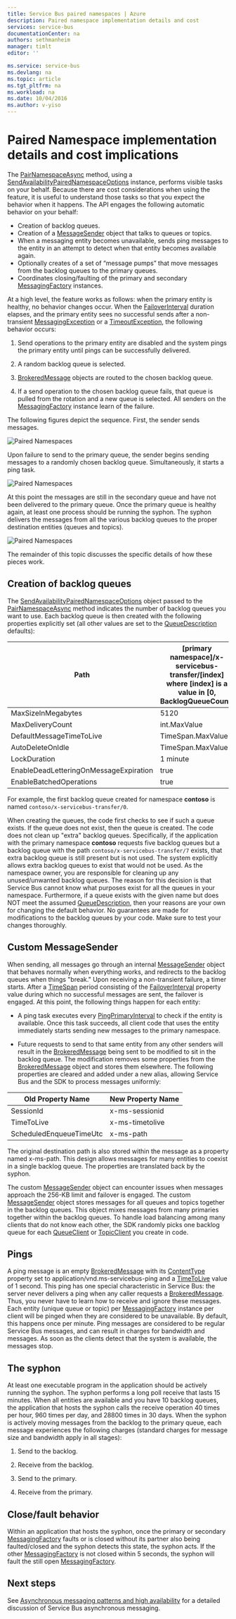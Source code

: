 ```yaml
---
title: Service Bus paired namespaces | Azure
description: Paired namespace implementation details and cost
services: service-bus
documentationCenter: na
authors: sethmanheim
manager: timlt
editor: ''

ms.service: service-bus
ms.devlang: na
ms.topic: article
ms.tgt_pltfrm: na
ms.workload: na
ms.date: 10/04/2016
ms.author: v-yiso
---
```


# Paired Namespace implementation details and cost implications

The [PairNamespaceAsync][] method, using a [SendAvailabilityPairedNamespaceOptions][] instance, performs visible tasks on your behalf. Because there are cost considerations when using the feature, it is useful to understand those tasks so that you expect the behavior when it happens. The API engages the following automatic behavior on your behalf:

-   Creation of backlog queues.
-   Creation of a [MessageSender][] object that talks to queues or topics.
-   When a messaging entity becomes unavailable, sends ping messages to the entity in an attempt to detect when that entity becomes available again.
-   Optionally creates of a set of “message pumps” that move messages from the backlog queues to the primary queues.
-   Coordinates closing/faulting of the primary and secondary [MessagingFactory][] instances.

At a high level, the feature works as follows: when the primary entity is healthy, no behavior changes occur. When the [FailoverInterval][] duration elapses, and the primary entity sees no successful sends after a non-transient [MessagingException][] or a [TimeoutException][], the following behavior occurs:

1.  Send operations to the primary entity are disabled and the system pings the primary entity until pings can be successfully delivered.

2.  A random backlog queue is selected.

3.  [BrokeredMessage][] objects are routed to the chosen backlog queue.

4.  If a send operation to the chosen backlog queue fails, that queue is pulled from the rotation and a new queue is selected. All senders on the [MessagingFactory][] instance learn of the failure.

The following figures depict the sequence. First, the sender sends messages.

![Paired Namespaces][0]

Upon failure to send to the primary queue, the sender begins sending messages to a randomly chosen backlog queue. Simultaneously, it starts a ping task.

![Paired Namespaces][1]

At this point the messages are still in the secondary queue and have not been delivered to the primary queue. Once the primary queue is healthy again, at least one process should be running the syphon. The syphon delivers the messages from all the various backlog queues to the proper destination entities (queues and topics).

![Paired Namespaces][2]

The remainder of this topic discusses the specific details of how these pieces work.

## Creation of backlog queues

The [SendAvailabilityPairedNamespaceOptions][] object passed to the [PairNamespaceAsync][] method indicates the number of backlog queues you want to use. Each backlog queue is then created with the following properties explicitly set (all other values are set to the [QueueDescription][] defaults):

| Path                                   | [primary namespace]/x-servicebus-transfer/[index] where [index] is a value in [0, BacklogQueueCount) |
|----------------------------------------|------------------------------------------------------------------------------------------------------|
| MaxSizeInMegabytes                     | 5120                                                                                                 |
| MaxDeliveryCount                       | int.MaxValue                                                                                         |
| DefaultMessageTimeToLive               | TimeSpan.MaxValue                                                                                    |
| AutoDeleteOnIdle                       | TimeSpan.MaxValue                                                                                    |
| LockDuration                           | 1 minute                                                                                             |
| EnableDeadLetteringOnMessageExpiration | true                                                                                                 |
| EnableBatchedOperations                | true                                                                                                 |

For example, the first backlog queue created for namespace **contoso** is named `contoso/x-servicebus-transfer/0`.

When creating the queues, the code first checks to see if such a queue exists. If the queue does not exist, then the queue is created. The code does not clean up "extra" backlog queues. Specifically, if the application with the primary namespace **contoso** requests five backlog queues but a backlog queue with the path `contoso/x-servicebus-transfer/7` exists, that extra backlog queue is still present but is not used. The system explicitly allows extra backlog queues to exist that would not be used. As the namespace owner, you are responsible for cleaning up any unused/unwanted backlog queues. The reason for this decision is that Service Bus cannot know what purposes exist for all the queues in your namespace. Furthermore, if a queue exists with the given name but does NOT meet the assumed [QueueDescription][], then your reasons are your own for changing the default behavior. No guarantees are made for modifications to the backlog queues by your code. Make sure to test your changes thoroughly.

## Custom MessageSender

When sending, all messages go through an internal [MessageSender][] object that behaves normally when everything works, and redirects to the backlog queues when things "break." Upon receiving a non-transient failure, a timer starts. After a [TimeSpan][] period consisting of the [FailoverInterval][] property value during which no successful messages are sent, the failover is engaged. At this point, the following things happen for each entity:

- A ping task executes every [PingPrimaryInterval][] to check if the entity is available. Once this task succeeds, all client code that uses the entity immediately starts sending new messages to the primary namespace.

- Future requests to send to that same entity from any other senders will result in the [BrokeredMessage][] being sent to be modified to sit in the backlog queue. The modification removes some properties from the [BrokeredMessage][] object and stores them elsewhere. The following properties are cleared and added under a new alias, allowing Service Bus and the SDK to process messages uniformly:

| Old Property Name       | New Property Name |
|-------------------------|-------------------|
| SessionId               | x-ms-sessionid    |
| TimeToLive              | x-ms-timetolive   |
| ScheduledEnqueueTimeUtc | x-ms-path         |

The original destination path is also stored within the message as a property named x-ms-path. This design allows messages for many entities to coexist in a single backlog queue. The properties are translated back by the syphon.

The custom [MessageSender][] object can encounter issues when messages approach the 256-KB limit and failover is engaged. The custom [MessageSender][] object stores messages for all queues and topics together in the backlog queues. This object mixes messages from many primaries together within the backlog queues. To handle load balancing among many clients that do not know each other, the SDK randomly picks one backlog queue for each [QueueClient][] or [TopicClient][] you create in code.

## Pings

A ping message is an empty [BrokeredMessage][] with its [ContentType][] property set to application/vnd.ms-servicebus-ping and a [TimeToLive][] value of 1 second. This ping has one special characteristic in Service Bus: the server never delivers a ping when any caller requests a [BrokeredMessage][]. Thus, you never have to learn how to receive and ignore these messages. Each entity (unique queue or topic) per [MessagingFactory][] instance per client will be pinged when they are considered to be unavailable. By default, this happens once per minute. Ping messages are considered to be regular Service Bus messages, and can result in charges for bandwidth and messages. As soon as the clients detect that the system is available, the messages stop.

## The syphon

At least one executable program in the application should be actively running the syphon. The syphon performs a long poll receive that lasts 15 minutes. When all entities are available and you have 10 backlog queues, the application that hosts the syphon calls the receive operation 40 times per hour, 960 times per day, and 28800 times in 30 days. When the syphon is actively moving messages from the backlog to the primary queue, each message experiences the following charges (standard charges for message size and bandwidth apply in all stages):

1.  Send to the backlog.

2.  Receive from the backlog.

3.  Send to the primary.

4.  Receive from the primary.

## Close/fault behavior

Within an application that hosts the syphon, once the primary or secondary [MessagingFactory][] faults or is closed without its partner also being faulted/closed and the syphon detects this state, the syphon acts. If the other [MessagingFactory][] is not closed within 5 seconds, the syphon will fault the still open [MessagingFactory][].

## Next steps

See [Asynchronous messaging patterns and high availability][] for a detailed discussion of Service Bus asynchronous messaging. 

  [PairNamespaceAsync]: https://msdn.microsoft.com/zh-cn/library/azure/microsoft.servicebus.messaging.messagingfactory.pairnamespaceasync.aspx
  [SendAvailabilityPairedNamespaceOptions]: https://msdn.microsoft.com/zh-cn/library/azure/microsoft.servicebus.messaging.sendavailabilitypairednamespaceoptions.aspx
  [MessageSender]: https://msdn.microsoft.com/zh-cn/library/azure/microsoft.servicebus.messaging.messagesender.aspx
  [MessagingFactory]: https://msdn.microsoft.com/zh-cn/library/azure/microsoft.servicebus.messaging.messagingfactory.aspx
  [FailoverInterval]: https://msdn.microsoft.com/zh-cn/library/azure/microsoft.servicebus.messaging.pairednamespaceoptions.failoverinterval.aspx
  [MessagingException]: https://msdn.microsoft.com/zh-cn/library/azure/microsoft.servicebus.messaging.messagingexception.aspx
  [TimeoutException]: https://msdn.microsoft.com/zh-cn/library/azure/system.timeoutexception.aspx
  [BrokeredMessage]: https://msdn.microsoft.com/zh-cn/library/azure/microsoft.servicebus.messaging.brokeredmessage.aspx
  [QueueDescription]: https://msdn.microsoft.com/zh-cn/library/azure/microsoft.servicebus.messaging.queuedescription.aspx
  [TimeSpan]: https://msdn.microsoft.com/zh-cn/library/azure/system.timespan.aspx
  [PingPrimaryInterval]: https://msdn.microsoft.com/zh-cn/library/azure/microsoft.servicebus.messaging.sendavailabilitypairednamespaceoptions.pingprimaryinterval.aspx
  [QueueClient]: https://msdn.microsoft.com/zh-cn/library/azure/microsoft.servicebus.messaging.queueclient.aspx
  [TopicClient]: https://msdn.microsoft.com/zh-cn/library/azure/microsoft.servicebus.messaging.topicclient.aspx
  [ContentType]: https://msdn.microsoft.com/zh-cn/library/azure/microsoft.servicebus.messaging.brokeredmessage.contenttype.aspx
  [TimeToLive]: https://msdn.microsoft.com/zh-cn/library/azure/microsoft.servicebus.messaging.brokeredmessage.timetolive.aspx
  [Asynchronous messaging patterns and high availability]: ./service-bus-async-messaging.md
  [0]: ./media/service-bus-paired-namespaces/IC673405.png
  [1]: ./media/service-bus-paired-namespaces/IC673406.png
  [2]: ./media/service-bus-paired-namespaces/IC673407.png